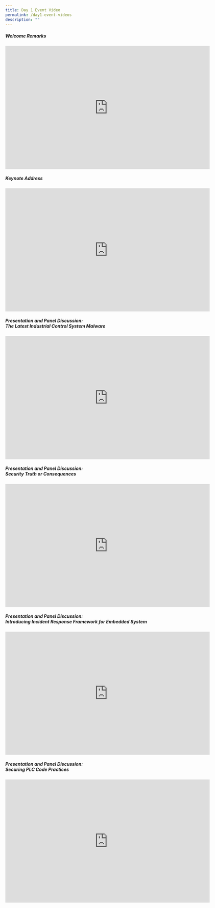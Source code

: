 ```yaml
---
title: Day 1 Event Video
permalink: /day1-event-videos
description: ""
---
```




##### **Welcome Remarks**
<iframe width="640" height="385" src="https://www.youtube.com/embed/EBwKi65oLM4" title="YouTube video player" frameborder="0" allow="accelerometer; autoplay; clipboard-write; encrypted-media; gyroscope; picture-in-picture" allowfullscreen></iframe>

##### **Keynote Address**
<iframe width="640" height="385" src="https://www.youtube.com/embed/DjM-j1Yifko" title="YouTube video player" frameborder="0" allow="accelerometer; autoplay; clipboard-write; encrypted-media; gyroscope; picture-in-picture" allowfullscreen></iframe>

##### **Presentation and Panel Discussion: <br>The Latest Industrial Control System Malware**
<iframe width="640" height="385" src="https://www.youtube.com/embed/uTq706YyQHY" title="YouTube video player" frameborder="0" allow="accelerometer; autoplay; clipboard-write; encrypted-media; gyroscope; picture-in-picture" allowfullscreen></iframe>

##### **Presentation and Panel Discussion: <br>Security Truth or Consequences**
<iframe width="640" height="385" src="https://www.youtube.com/embed/CZ1-Ns6Fqxw" title="YouTube video player" frameborder="0" allow="accelerometer; autoplay; clipboard-write; encrypted-media; gyroscope; picture-in-picture" allowfullscreen></iframe>

##### **Presentation and Panel Discussion: <br>Introducing Incident Response Framework for Embedded System**
<iframe width="640" height="385" src="https://www.youtube.com/embed/Gp1tTNE3sq4" title="YouTube video player" frameborder="0" allow="accelerometer; autoplay; clipboard-write; encrypted-media; gyroscope; picture-in-picture" allowfullscreen></iframe>

##### **Presentation and Panel Discussion: <br>Securing PLC Code Practices**
<iframe width="640" height="385" src="https://www.youtube.com/embed/vc4iYTUQHFA" title="YouTube video player" frameborder="0" allow="accelerometer; autoplay; clipboard-write; encrypted-media; gyroscope; picture-in-picture" allowfullscreen></iframe>